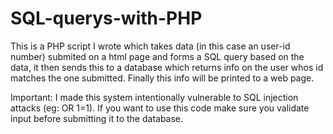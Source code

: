 # SQL-querys-with-PHP

This is a PHP script I wrote which takes data (in this case an user-id number) submited on a html page and forms a SQL query based on the data, it then sends this to a database which returns info on the user whos id matches the one submitted. Finally this info will be printed to a web page.

Important: I made this system intentionally vulnerable to SQL injection attacks (eg: OR 1=1). If you want to use this code make sure you validate input before submitting it to the database.
